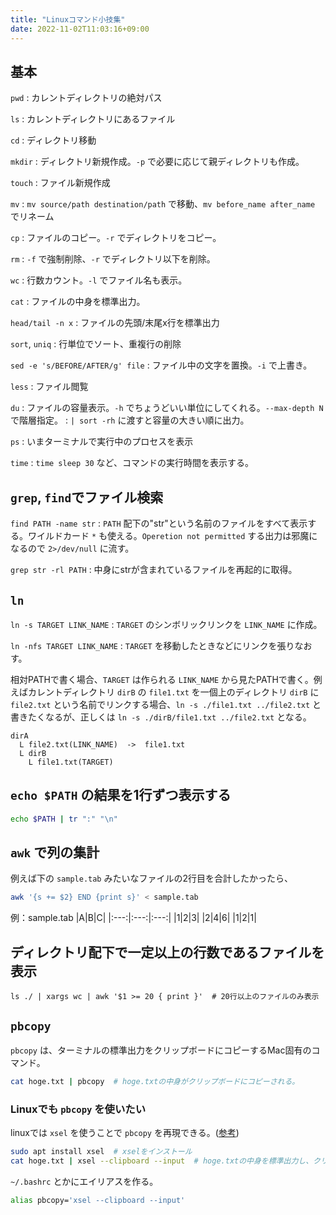 ```yaml
---
title: "Linuxコマンド小技集"
date: 2022-11-02T11:03:16+09:00
---
```



## 基本
`pwd`
:	カレントディレクトリの絶対パス

`ls`
:	カレントディレクトリにあるファイル

`cd`
:	ディレクトリ移動

`mkdir`
:	ディレクトリ新規作成。`-p` で必要に応じて親ディレクトリも作成。

`touch`
:	ファイル新規作成

`mv`
:	`mv source/path destination/path` で移動、`mv before_name after_name` でリネーム

`cp`
:	ファイルのコピー。`-r` でディレクトリをコピー。

`rm`
:	`-f` で強制削除、`-r` でディレクトリ以下を削除。

`wc`
:	行数カウント。`-l` でファイル名も表示。

`cat`
:	ファイルの中身を標準出力。

`head/tail -n x`
:	ファイルの先頭/末尾x行を標準出力

`sort`, `uniq`
:	行単位でソート、重複行の削除

`sed -e 's/BEFORE/AFTER/g' file`
:	ファイル中の文字を置換。`-i` で上書き。

`less`
:	ファイル閲覧

`du`
:	ファイルの容量表示。`-h` でちょうどいい単位にしてくれる。`--max-depth N` で階層指定。
: `| sort -rh` に渡すと容量の大きい順に出力。

`ps`
:	いまターミナルで実行中のプロセスを表示

`time`
:	`time sleep 30` など、コマンドの実行時間を表示する。


## `grep`, `find`でファイル検索

`find PATH -name str`
:	`PATH` 配下の"str"という名前のファイルをすべて表示する。ワイルドカード `*` も使える。`Operetion not permitted` する出力は邪魔になるので `2>/dev/null` に流す。

`grep str -rl PATH`
:	中身にstrが含まれているファイルを再起的に取得。


## `ln`

`ln -s TARGET LINK_NAME`
:	`TARGET` のシンボリックリンクを `LINK_NAME` に作成。

`ln -nfs TARGET LINK_NAME`
:	`TARGET` を移動したときなどにリンクを張りなおす。

相対PATHで書く場合、`TARGET` は作られる `LINK_NAME` から見たPATHで書く。例えばカレントディレクトリ `dirB` の `file1.txt` を一個上のディレクトリ `dirB` に `file2.txt` という名前でリンクする場合、`ln -s ./file1.txt ../file2.txt` と書きたくなるが、正しくは `ln -s ./dirB/file1.txt ../file2.txt` となる。

```
dirA
  L file2.txt(LINK_NAME)  ->  file1.txt
  L dirB
    L file1.txt(TARGET)
```


## `echo $PATH` の結果を1行ずつ表示する

```sh
echo $PATH | tr ":" "\n"
```


## `awk` で列の集計

例えば下の `sample.tab` みたいなファイルの2行目を合計したかったら、

```sh
awk '{s += $2} END {print s}' < sample.tab
```

例：sample.tab
|A|B|C|
|:---:|:---:|:---:|
|1|2|3|
|2|4|6|
|1|2|1|


## ディレクトリ配下で一定以上の行数であるファイルを表示

```
ls ./ | xargs wc | awk '$1 >= 20 { print }'  # 20行以上のファイルのみ表示
```


## `pbcopy`

`pbcopy` は、ターミナルの標準出力をクリップボードにコピーするMac固有のコマンド。

```sh
cat hoge.txt | pbcopy  # hoge.txtの中身がクリップボードにコピーされる。
```

### Linuxでも `pbcopy` を使いたい

linuxでは `xsel` を使うことで `pbcopy` を再現できる。([参考](https://qiita.com/yoshikyoto/items/1676b925580717c0a443))

```sh
sudo apt install xsel  # xselをインストール
cat hoge.txt | xsel --clipboard --input  # hoge.txtの中身を標準出力し、クリップボードにコピー
```

`~/.bashrc` とかにエイリアスを作る。
```bash
alias pbcopy='xsel --clipboard --input'
```
